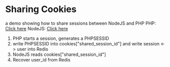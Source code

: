 # Sharing Cookies

a demo showing how to share sessions between NodeJS and PHP
PHP: [Click here](https://a.beng.io)
NodeJS: [Click here](https://b.beng.io)

1. PHP starts a session, generates a PHPSESSID
2. write PHPSESSID into cookies["shared_session_id"] and write session <-> user into Redis
3. NodeJS reads cookies["shared_session_id"]
4. Recover user_id from Redis
